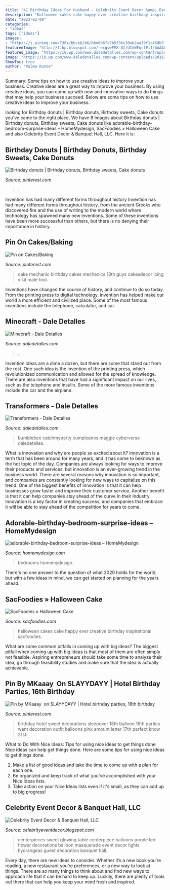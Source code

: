 ```yaml
---
title: "41 Birthday Ideas For Husband - Celebrity Event Decor &amp; Banquet Hall, Llc"
description: "Halloween cakes cake happy ever creative birthday inspirational sacfoodies"
date: "2023-02-09"
categories:
- "ideas"
tags: ["ideas"]
images:
- "https://i.pinimg.com/736x/bb/e6/b6/bbe6b6fc7b5f36c39ab2aa39f1c458b5.jpg"
featuredImage: "http://1.bp.blogspot.com/-ecgvwFMX-QI/UIdWEqclEiI/AAAAAAAAAWs/QybXMuRTT8s/s1600/glowing+balloons+sweet+16.jpg"
featured_image: "https://i0.wp.com/www.daledetalles.com/wp-content/uploads/2016/02/13.jpg"
image: "https://i0.wp.com/www.daledetalles.com/wp-content/uploads/2016/02/13.jpg"
ShowToc: true
author: "Palma Runte"
---
```



Summary: Some tips on how to use creative ideas to improve your business.
Creative ideas are a great way to improve your business. By using creative ideas, you can come up with new and innovative ways to do things that may help your business succeed. Below are some tips on how to use creative ideas to improve your business.

	

		
looking for Birthday donuts | Birthday donuts, Birthday sweets, Cake donuts you've came to the right place. We have 8 Images about Birthday donuts | Birthday donuts, Birthday sweets, Cake donuts like adorable-birthday-bedroom-surprise-ideas – HomeMydesign, SacFoodies » Halloween Cake and also Celebrity Event Decor &amp; Banquet Hall, LLC. Here it is:
		
    
## Birthday Donuts | Birthday Donuts, Birthday Sweets, Cake Donuts

<img loading=lazy src="https://i.pinimg.com/736x/c8/e2/e0/c8e2e06d391a1ec43bfa37beaff7907c.jpg" onerror="this.onerror=null;this.src='https://tse4.mm.bing.net/th?id=OIP.EDlGKPdqeQciIUKqIGdIfAHaJ3&amp;pid=15.1';" alt="Birthday donuts | Birthday donuts, Birthday sweets, Cake donuts">

_Source: pinterest.com_

>. 

	

Invention has had many different forms throughout history
Invention has had many different forms throughout history, from the ancient Greeks who discovered fire and the use of writing to the modern world where technology has spawned many new inventions. Some of these inventions have been more successful than others, but there is no denying their importance in history.

    
## Pin On Cakes/Baking

<img loading=lazy src="https://i.pinimg.com/736x/43/b9/e4/43b9e4a1fa35b9aeda1ab74cd10ea072--mechanic-cake-male-birthday.jpg" onerror="this.onerror=null;this.src='https://tse4.mm.bing.net/th?id=OIP.6oublQoWadG-KmSFZNM-GwHaJ4&amp;pid=15.1';" alt="Pin on Cakes/Baking">

_Source: pinterest.com_

>cake mechanic birthday cakes mechanics 18th guys cakesdecor icing visit male tool. 

	

Inventions have changed the course of history, and continue to do so today. From the printing press to digital technology, invention has helped make our world a more efficient and civilized place. Some of the most famous inventions include the telephone, calculator, and car.

    
## Minecraft - Dale Detalles

<img loading=lazy src="https://i0.wp.com/www.daledetalles.com/wp-content/uploads/2016/02/13.jpg" onerror="this.onerror=null;this.src='https://tse3.mm.bing.net/th?id=OIP.wEPxTFKAI7isvUaSb_V3YAHaJ6&amp;pid=15.1';" alt="Minecraft - Dale Detalles">

_Source: daledetalles.com_

>. 

	

Invention ideas are a dime a dozen, but there are some that stand out from the rest. One such idea is the invention of the printing press, which revolutionized communication and allowed for the spread of knowledge. There are also inventions that have had a significant impact on our lives, such as the telephone and insulin. Some of the more famous inventions include the car and the airplane.

    
## Transformers - Dale Detalles

<img loading=lazy src="https://i2.wp.com/www.daledetalles.com/wp-content/uploads/2016/02/transformers15.jpg?resize=664%2C1000" onerror="this.onerror=null;this.src='https://tse4.mm.bing.net/th?id=OIP.43UnoiBpZ9I9csYwGFnDTgHaLJ&amp;pid=15.1';" alt="Transformers - Dale Detalles">

_Source: daledetalles.com_

>bumblebee catchmyparty cumpleanos maggie cyberverse daledetalles. 

	

What is innovation and why are people so excited about it?
Innovation is a term that has been around for many years, and it has come to beknown as the hot topic of the day. Companies are always looking for ways to improve their products and services, but innovation is an ever-growing trend in the business world. There are several reasons why innovation is so important, and companies are constantly looking for new ways to capitalize on this trend. One of the biggest benefits of innovation is that it can help businesses grow faster and improve their customer service. Another benefit is that it can help companies stay ahead of the curve in their industry. Innovation is a key factor in creating success, and companies that embrace it will be able to stay ahead of the competition for years to come.

    
## Adorable-birthday-bedroom-surprise-ideas – HomeMydesign

<img loading=lazy src="https://homemydesign.com/wp-content/uploads/2020/06/adorable-birthday-bedroom-surprise-ideas-248x300.jpg" onerror="this.onerror=null;this.src='https://tse1.mm.bing.net/th?id=OIP.EZkBo1QuJYnCDU_Ars6YUQAAAA&amp;pid=15.1';" alt="adorable-birthday-bedroom-surprise-ideas – HomeMydesign">

_Source: homemydesign.com_

>bedrooms homemydesign. 

	

There's no one answer to the question of what 2020 holds for the world, but with a few ideas in mind, we can get started on planning for the years ahead. 

    
## SacFoodies » Halloween Cake

<img loading=lazy src="http://sacfoodies.com/wp-content/uploads/2011/10/Halloween-Cake-225x300.jpg" onerror="this.onerror=null;this.src='https://tse1.mm.bing.net/th?id=OIP.lESWz3Fdes6gUNdAOtOLngHaJ4&amp;pid=15.1';" alt="SacFoodies » Halloween Cake">

_Source: sacfoodies.com_

>halloween cakes cake happy ever creative birthday inspirational sacfoodies. 

	

What are some common pitfalls in coming up with big ideas?
The biggest pitfall when coming up with big ideas is that most of them are often simply not feasible. Aspiring entrepreneurs should take some time to analyze their idea, go through feasibility studies and make sure that the idea is actually achievable.

    
## Pin By MKaaay ️ On SLAYYDAYY | Hotel Birthday Parties, 16th Birthday

<img loading=lazy src="https://i.pinimg.com/736x/bb/e6/b6/bbe6b6fc7b5f36c39ab2aa39f1c458b5.jpg" onerror="this.onerror=null;this.src='https://tse2.mm.bing.net/th?id=OIP.UDnKAi6-wG5U7FT-UNxakwHaJ4&amp;pid=15.1';" alt="Pin by MKaaay ️ on SLAYYDAYY | Hotel birthday parties, 16th birthday">

_Source: pinterest.com_

>birthday hotel sweet decorations sleepover 18th balloon 16th parties want decoration outfit balloons pink amount letter 17th perfect know 21st. 

	

What to Do With Nice Ideas: Tips for using nice ideas to get things done
Nice ideas can help get things done. Here are some tips for using nice ideas to get things done: 
1. Make a list of good ideas and take the time to come up with a plan for each one.
2. Be organized and keep track of what you've accomplished with your Nice Ideas lists.
3. Take action on your Nice Ideas lists even if it's small, as they can add up to big progress!

    
## Celebrity Event Decor &amp; Banquet Hall, LLC

<img loading=lazy src="http://1.bp.blogspot.com/-ecgvwFMX-QI/UIdWEqclEiI/AAAAAAAAAWs/QybXMuRTT8s/s1600/glowing+balloons+sweet+16.jpg" onerror="this.onerror=null;this.src='https://tse2.mm.bing.net/th?id=OIP.DhzntVZkSSC14Lvj954TWwHaLL&amp;pid=15.1';" alt="Celebrity Event Decor &amp; Banquet Hall, LLC">

_Source: celebrityeventdecor.blogspot.com_

>centerpieces sweet glowing table centerpiece balloons purple led flower decorations balloon masquerade event decor lights hydrangeas guest decoration banquet hall. 

	

Every day, there are new ideas to consider. Whether it’s a new book you’re reading, a new restaurant you’re preferences, or a new way to look at things. There are so many things to think about and find new ways to approach life that it can be hard to keep up. Luckily, there are plenty of tools out there that can help you keep your mind fresh and inspired.

